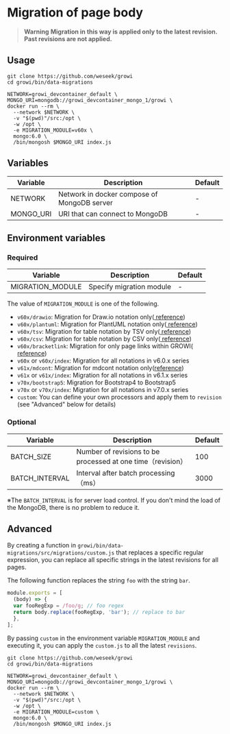 # Migration of page body

> **Warning**
> **Migration in this way is applied only to the latest revision. Past revisions are not applied.**

## Usage
```
git clone https://github.com/weseek/growi
cd growi/bin/data-migrations

NETWORK=growi_devcontainer_default \
MONGO_URI=mongodb://growi_devcontainer_mongo_1/growi \
docker run --rm \
  --network $NETWORK \
  -v "$(pwd)"/src:/opt \
  -w /opt \
  -e MIGRATION_MODULE=v60x \
  mongo:6.0 \
  /bin/mongosh $MONGO_URI index.js
```

## Variables
| Variable              | Description                                                                    | Default |
| --------------------- | ------------------------------------------------------------------------------ | ------- |
| NETWORK     | Network in docker compose of MongoDB server                                                         | -       |
| MONGO_URI| URI that can connect to MongoDB                                                     | -       |

## Environment variables
### Required

| Variable              | Description                                                                    | Default |
| --------------------- | ------------------------------------------------------------------------------ | ------- |
| MIGRATION_MODULE     | Specify migration module                                                       | -       |

The value of `MIGRATION_MODULE` is one of the following.
- `v60x/drawio`: Migration for Draw.io notation only([
reference](https://docs.growi.org/ja/admin-guide/upgrading/60x.html#%E4%BB%95%E6%A7%98%E5%A4%89%E6%9B%B4-draw-io-diagrams-net-%E8%A8%98%E6%B3%95))
- `v60x/plantuml`: Migration for PlantUML notation only([
reference](https://docs.growi.org/ja/admin-guide/upgrading/60x.html#%E4%BB%95%E6%A7%98%E5%A4%89%E6%9B%B4-plantuml-%E8%A8%98%E6%B3%95))
- `v60x/tsv`: Migration for table notation by TSV only([
reference](https://docs.growi.org/ja/admin-guide/upgrading/60x.html#%E4%BB%95%E6%A7%98%E5%A4%89%E6%9B%B4-csv-tsv-%E3%81%AB%E3%82%88%E3%82%8B%E3%83%86%E3%83%BC%E3%83%95%E3%82%99%E3%83%AB%E6%8F%8F%E7%94%BB%E8%A8%98%E6%B3%95))
- `v60x/csv`: Migration for table notation by CSV only([
reference](https://docs.growi.org/ja/admin-guide/upgrading/60x.html#%E4%BB%95%E6%A7%98%E5%A4%89%E6%9B%B4-csv-tsv-%E3%81%AB%E3%82%88%E3%82%8B%E3%83%86%E3%83%BC%E3%83%95%E3%82%99%E3%83%AB%E6%8F%8F%E7%94%BB%E8%A8%98%E6%B3%95))
- `v60x/bracketlink`: Migration for only page links within GROWI([
reference](https://docs.growi.org/ja/admin-guide/upgrading/60x.html#%E6%9C%AA%E5%AE%9F%E8%A3%85-%E5%BB%83%E6%AD%A2%E6%A4%9C%E8%A8%8E%E4%B8%AD-growi-%E7%8B%AC%E8%87%AA%E8%A8%98%E6%B3%95%E3%81%AE%E3%83%98%E3%82%9A%E3%83%BC%E3%82%B7%E3%82%99%E3%83%AA%E3%83%B3%E3%82%AF))
- `v60x` or `v60x/index`: Migration for all notations in v6.0.x series
- `v61x/mdcont`: Migration for mdcont notation only([reference](https://docs.growi.org/ja/admin-guide/upgrading/61x.html#%E4%BB%95%E6%A7%98%E5%A4%89%E6%9B%B4-%E3%82%A2%E3%83%B3%E3%82%AB%E3%83%BC%E3%83%AA%E3%83%B3%E3%82%AF%E3%81%AB%E8%87%AA%E5%8B%95%E4%BB%98%E4%B8%8E%E3%81%95%E3%82%8C%E3%82%8B-mdcont-%E3%83%95%E3%82%9A%E3%83%AC%E3%83%95%E3%82%A3%E3%82%AF%E3%82%B9%E3%81%AE%E5%BB%83%E6%AD%A2))
- `v61x` or `v61x/index`: Migration for all notations in v6.1.x series
- `v70x/bootstrap5`: Migration for Bootstrap4 to Bootstrap5 
- `v70x` or `v70x/index`: Migration for all notations in v7.0.x series
- `custom`: You can define your own processors and apply them to `revision` (see "Advanced" below for details)

### Optional

| Variable              | Description                                                                    | Default |
| --------------------- | ------------------------------------------------------------------------------ | ------- |
| BATCH_SIZE     | Number of revisions to be processed at one time（revision）                                                         | 100       |
| BATCH_INTERVAL| Interval after batch processing（ms）                                                     | 3000       |

※The `BATCH_INTERVAL` is for server load control. If you don't mind the load of the MongoDB, there is no problem to reduce it.

## Advanced

By creating a function in `growi/bin/data-migrations/src/migrations/custom.js` that replaces a specific regular expression, you can replace all specific strings in the latest revisions for all pages.

The following function replaces the string `foo` with the string `bar`.

``` javascript
module.exports = [
  (body) => {
  var fooRegExp = /foo/g; // foo regex
  return body.replace(fooRegExp, 'bar'); // replace to bar
  },
];
```

By passing `custom` in the environment variable `MIGRATION_MODULE` and executing it, you can apply the `custom.js` to all the latest `revisions`.
```
git clone https://github.com/weseek/growi
cd growi/bin/data-migrations

NETWORK=growi_devcontainer_default \
MONGO_URI=mongodb://growi_devcontainer_mongo_1/growi \
docker run --rm \
  --network $NETWORK \
  -v "$(pwd)"/src:/opt \
  -w /opt \
  -e MIGRATION_MODULE=custom \
  mongo:6.0 \
  /bin/mongosh $MONGO_URI index.js
```
